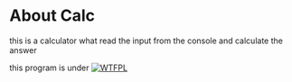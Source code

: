 # About Calc

this is a calculator what read the input from the console and calculate the answer

this program is under [![WTFPL](https://www.wtfpl.net/wp-content/uploads/2012/12/wtfpl-badge-1.png)](http://www.wtfpl.net/)
